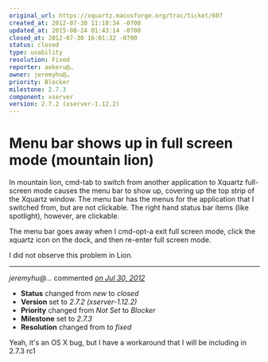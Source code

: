 ```yaml
---
original_url: https://xquartz.macosforge.org/trac/ticket/607
created_at: 2012-07-30 11:18:34 -0700
updated_at: 2015-08-24 01:43:14 -0700
closed_at: 2012-07-30 16:01:32 -0700
status: closed
type: usability
resolution: Fixed
reporter: aekeru@…
owner: jeremyhu@…
priority: Blocker
milestone: 2.7.3
component: xserver
version: 2.7.2 (xserver-1.12.2)
---
```


Menu bar shows up in full screen mode (mountain lion)
=====================================================


In mountain lion, cmd-tab to switch from another application to Xquartz full-screen mode causes the menu bar to show up, covering up the top strip of the Xquartz window. The menu bar has the menus for the application that I switched from, but are not clickable. The right hand status bar items (like spotlight), however, are clickable.

The menu bar goes away when I cmd-opt-a exit full screen mode, click the xquartz icon on the dock, and then re-enter full screen mode.

I did not observe this problem in Lion.



---

*jeremyhu@…* commented *[on Jul 30, 2012](https://xquartz.macosforge.org/trac/ticket/607#comment:1 "July 30, 2012 at 4:01 PM PDT")*

-   **Status** changed from *new* to *closed*
-   **Version** set to *2.7.2 (xserver-1.12.2)*
-   **Priority** changed from *Not Set* to *Blocker*
-   **Milestone** set to *2.7.3*
-   **Resolution** changed from to *fixed*

Yeah, it's an OS X bug, but I have a workaround that I will be including in 2.7.3 rc1



